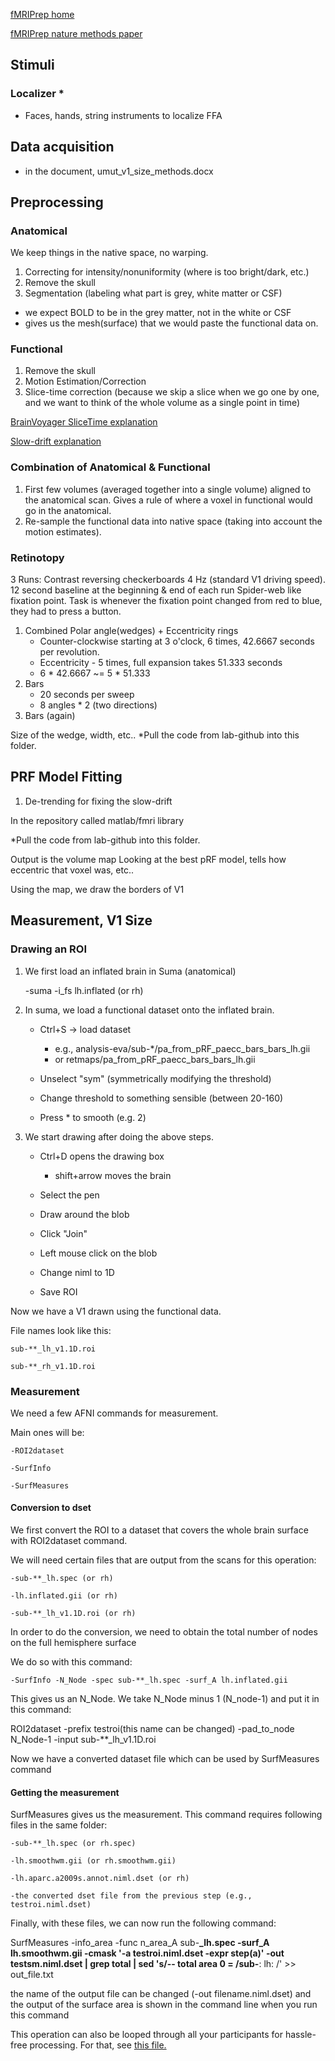 [fMRIPrep home](https://fmriprep.org/en/stable/)

[fMRIPrep nature methods paper](https://www.nature.com/articles/s41592-018-0235-4)

## Stimuli
### Localizer *
- Faces, hands, string instruments to localize FFA

## Data acquisition
- in the document, umut_v1_size_methods.docx

## Preprocessing
### Anatomical
We keep things in the native space, no warping.
1) Correcting for intensity/nonuniformity (where is too bright/dark, etc.)
2) Remove the skull 
3) Segmentation (labeling what part is grey, white matter or CSF)
  - we expect BOLD to be in the grey matter, not in the white or CSF
  - gives us the mesh(surface) that we would paste the functional data on. 

### Functional
1) Remove the skull
2) Motion Estimation/Correction
3) Slice-time correction (because we skip a slice when we go one by one, 
and we want to think of the whole volume as a single point in time)

[BrainVoyager SliceTime explanation](https://www.brainvoyager.com/bv/doc/UsersGuide/Preprocessing/SliceScanTimeCorrection.html)

[Slow-drift explanation](https://www.brainvoyager.com/bv/doc/UsersGuide/Preprocessing/TemporalHighPassFiltering.html)

### Combination of Anatomical & Functional
1) First few volumes (averaged together into a single volume) aligned to 
the anatomical scan. Gives a rule of where a voxel in functional would go
in the anatomical.
2) Re-sample the functional data into native space (taking into account the
motion estimates).

### Retinotopy

3 Runs:
Contrast reversing checkerboards 4 Hz (standard V1 driving speed).
12 second baseline at the beginning & end of each run
Spider-web like fixation point.
Task is whenever the fixation point changed from red to blue, they had to 
press a button.
1) Combined Polar angle(wedges) + Eccentricity rings
    - Counter-clockwise starting at 3 o'clock, 6 times, 42.6667 seconds per
      revolution.
    - Eccentricity - 5 times, full expansion takes 51.333 seconds 
    - 6 * 42.6667 ~= 5 * 51.333
2) Bars
    - 20 seconds per sweep
    - 8 angles * 2 (two directions)
3) Bars (again)


Size of the wedge, width, etc..
*Pull the code from lab-github into this folder.

## PRF Model Fitting
1) De-trending for fixing the slow-drift

In the repository called matlab/fmri library

*Pull the code from lab-github into this folder.

Output is the volume map
Looking at the best pRF model, tells how eccentric that voxel was, etc..

Using the map, we draw the borders of V1

## Measurement, V1 Size

### Drawing an ROI
1) We first load an inflated brain in Suma (anatomical)

    -suma -i_fs lh.inflated (or rh)

2) In suma, we load a functional dataset onto the inflated brain.

    - Ctrl+S -> load dataset

        - e.g., analysis-eva/sub-*/pa_from_pRF_paecc_bars_bars_lh.gii
        - or retmaps/pa_from_pRF_paecc_bars_bars_lh.gii
    
    - Unselect "sym" (symmetrically modifying the threshold)
    
    - Change threshold to something sensible (between 20-160)

    - Press * to smooth (e.g. 2)

3) We start drawing after doing the above steps.

    - Ctrl+D opens the drawing box

        - shift+arrow moves the brain

    - Select the pen

    - Draw around the blob

    - Click "Join"

    - Left mouse click on the blob

    - Change niml to 1D
    
    - Save ROI

Now we have a V1 drawn using the functional data.

File names look like this:

    sub-**_lh_v1.1D.roi 

    sub-**_rh_v1.1D.roi


### Measurement 

We need a few AFNI commands for measurement.

Main ones will be:

    -ROI2dataset

    -SurfInfo

    -SurfMeasures

#### Conversion to dset

We first convert the ROI to a dataset that covers the whole brain surface with
ROI2dataset command.

We will need certain files that are output from the scans for this operation:

    -sub-**_lh.spec (or rh)
    
    -lh.inflated.gii (or rh)

    -sub-**_lh_v1.1D.roi (or rh)

In order to do the conversion, we need to obtain the total number of nodes on
the full hemisphere surface 

We do so with this command:

    -SurfInfo -N_Node -spec sub-**_lh.spec -surf_A lh.inflated.gii

This gives us an N_Node. We take N_Node minus 1 (N_node-1) and put it in this
command:

ROI2dataset -prefix testroi(this name can be changed) -pad_to_node
N_Node-1 -input sub-**_lh_v1.1D.roi

Now we have a converted dataset file which can be used by SurfMeasures command

#### Getting the measurement

SurfMeasures gives us the measurement.
This command requires following files in the same folder:

    -sub-**_lh.spec (or rh.spec)

    -lh.smoothwm.gii (or rh.smoothwm.gii)

    -lh.aparc.a2009s.annot.niml.dset (or rh)

    -the converted dset file from the previous step (e.g., testroi.niml.dset)

Finally, with these files, we can now run the following command:

SurfMeasures -info_area -func n_area_A sub-**_lh.spec -surf_A lh.smoothwm.gii
-cmask '-a testroi.niml.dset -expr step(a)' -out testsm.niml.dset | grep total
| sed 's/-- total area 0 = /sub-**: lh: /' >> out_file.txt

the name of the output file can be changed (-out filename.niml.dset)
and the output of the surface area is shown in the command line when you run
this command

This operation can also be looped through all your participants for hassle-free
processing. For that, see [this file.](https://github.com/dafrius/v1_size_measurement/blob/main/measure_loop.sh)






